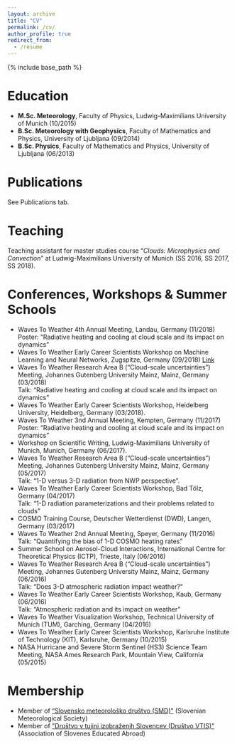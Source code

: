 ```yaml
---
layout: archive
title: "CV"
permalink: /cv/
author_profile: true
redirect_from:
  - /resume
---
```


{% include base_path %}


Education
======
* **M.Sc. Meteorology**, Faculty of Physics, Ludwig-Maximilians University of Munich (10/2015)
* **B.Sc. Meteorology with Geophysics**, Faculty of Mathematics and Physics, University of Ljubljana (09/2014)
* **B.Sc. Physics**, Faculty of Mathematics and Physics, University of Ljubljana (06/2013)

Publications
======
  See Publications tab.
  
Teaching
======
Teaching assistant for master studies course “*Clouds: Microphysics and Convection*” at Ludwig-Maximilians University of Munich (SS 2016, SS 2017, SS 2018).
  
Conferences, Workshops & Summer Schools
======
* Waves To Weather 4th Annual Meeting, Landau, Germany (11/2018)<br/>Poster: “Radiative heating and cooling at cloud scale and its impact on dynamics”
* Waves To Weather Early Career Scientists Workshop on Machine Learning and Neural Networks, Zugspitze, Germany (09/2018) [Link](https://www.wavestoweather.de/meetings/workshop_neural_networks_sep18/index.html)
* Waves To Weather Research Area B (“Cloud-scale uncertainties”) Meeting, Johannes Gutenberg University Mainz, Mainz, Germany (03/2018)<br/>Talk: “Radiative heating and cooling at cloud scale and its impact on dynamics”
* Waves To Weather Early Career Scientists Workshop, Heidelberg University, Heidelberg, Germany (03/2018).
* Waves To Weather 3nd Annual Meeting, Kempten, Germany (11/2017)<br/>Poster: “Radiative heating and cooling at cloud scale and its impact on dynamics”
* Workshop on Scientific Writing, Ludwig-Maximilians University of Munich, Munich, Germany (06/2017).
* Waves To Weather Research Area B (“Cloud-scale uncertainties”) Meeting, Johannes Gutenberg University Mainz, Mainz, Germany (05/2017)<br/>Talk: “1-D versus 3-D radiation from NWP perspective”.
* Waves To Weather Early Career Scientists Workshop, Bad Tölz, Germany (04/2017)<br/>Talk: “1-D radiation parameterizations and their problems related to clouds”
* COSMO Training Course, Deutscher Wetterdienst (DWD), Langen, Germany (03/2017)
* Waves To Weather 2nd Annual Meeting, Speyer, Germany (11/2016)<br/>Talk: “Quantifying the bias of 1-D COSMO heating rates”
* Summer School on Aerosol-Cloud Interactions, International Centre for Theoretical Physics (ICTP), Trieste, Italy (06/2016)
* Waves To Weather Research Area B (“Cloud-scale uncertainties”) Meeting, Johannes Gutenberg University Mainz, Mainz, Germany (06/2016)<br/>Talk: “Does 3-D atmospheric radiation impact weather?"
* Waves To Weather Early Career Scientists Workshop, Kaub, Germany (06/2016)<br/>Talk: “Atmospheric radiation and its impact on weather”
* Waves To Weather Visualization Workshop, Technical University of Munich (TUM), Garching, Germany (04/2016)
* Waves To Weather Early Career Scientists Workshop, Karlsruhe Institute of Technology (KIT), Karlsruhe, Germany (10/2015)
* NASA Hurricane and Severe Storm Sentinel (HS3) Science Team Meeting, NASA Ames Research Park, Mountain View, California (05/2015)
  
Membership
======
* Member of [“Slovensko meteorološko društvo (SMD)”](http://www.smd.v-izdelavi.si/domov/) (Slovenian Meteorological Society)
* Member of ["Društvo v tujini izobraženih Slovencev (Društvo VTIS)"](https://www.drustvovtis.si/) (Association of Slovenes Educated Abroad) 

